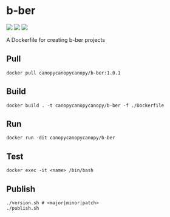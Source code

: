 # b-ber

[![](https://img.shields.io/docker/v/canopycanopycanopy/b-ber?sort=semver)]("Version")
[![](https://img.shields.io/docker/image-size/canopycanopycanopy/b-ber?sort=semver)]("Image%20Size")
[![](https://img.shields.io/github/license/triplecanopy/b-ber-docker)]("License")

A Dockerfile for creating b-ber projects

## Pull

```
docker pull canopycanopycanopy/b-ber:1.0.1
```

## Build

```
docker build . -t canopycanopycanopy/b-ber -f ./Dockerfile
```

## Run

```
docker run -dit canopycanopycanopy/b-ber
```

## Test

```
docker exec -it <name> /bin/bash
```

## Publish

```
./version.sh # <major|minor|patch>
./publish.sh
```
